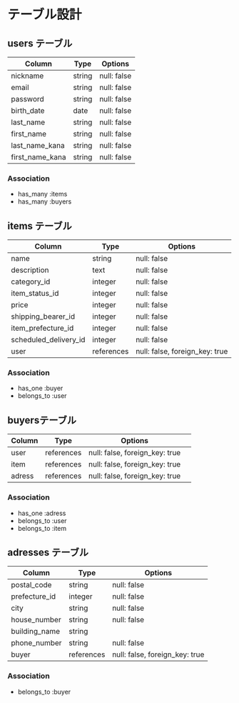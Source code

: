 # テーブル設計

## users テーブル

| Column          	| Type  	| Options       |
|-----------------	|--------	|-------------	|
| nickname        	| string 	| null: false 	|
| email           	| string 	| null: false 	|
| password        	| string 	| null: false 	|
| birth_date      	| date   	| null: false 	|
| last_name       	| string 	| null: false 	|
| first_name      	| string 	| null: false 	|
| last_name_kana  	| string 	| null: false 	|
| first_name_kana 	| string 	| null: false 	|

### Association

- has_many :items
- has_many :buyers


## items テーブル

| Column                	| Type       	| Options                        	|
|-----------------------	|------------	|--------------------------------	|
| name                  	| string     	| null: false                    	|
| description           	| text       	| null: false                    	|
| category_id           	| integer    	| null: false                    	|
| item_status_id          | integer    	| null: false                    	|
| price                 	| integer    	| null: false                    	|
| shipping_bearer_id    	| integer    	| null: false                    	|
| item_prefecture_id    	| integer    	| null: false                    	|
| scheduled_delivery_id 	| integer    	| null: false                    	|
| user                  	| references 	| null: false, foreign_key: true 	|

### Association

- has_one :buyer
- belongs_to :user

##  buyersテーブル

| Column 	| Type        | Options                        	|   	|
|--------	|------------	|--------------------------------	|---	|
| user   	| references 	| null: false, foreign_key: true 	|   	|
| item   	| references 	| null: false, foreign_key: true 	|   	|
| adress 	| references 	| null: false, foreign_key: true 	|   	|

### Association

- has_one :adress
- belongs_to :user
- belongs_to :item

## adresses テーブル

| Column        	| Type       	| Options                        	|
|---------------	|------------	|--------------------------------	|
| postal_code   	| string    	| null: false                    	|
| prefecture_id 	| integer    	| null: false                    	|
| city          	| string     	| null: false                    	|
| house_number  	| string     	| null: false                    	|
| building_name 	| string     	|                                	|
| phone_number  	| string    	| null: false                    	|
| buyer          	| references 	| null: false, foreign_key: true 	|

### Association

- belongs_to :buyer

